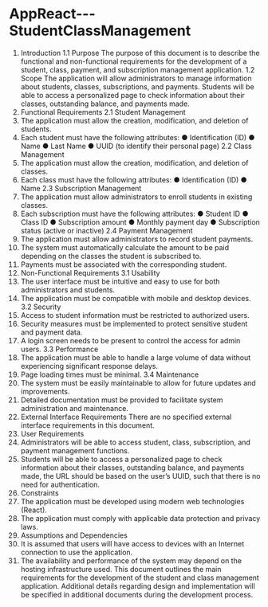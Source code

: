 # AppReact---StudentClassManagement

1. Introduction
1.1 Purpose
The purpose of this document is to describe the functional and non-functional
requirements for the development of a student, class, payment, and subscription
management application.
1.2 Scope
The application will allow administrators to manage information about students,
classes, subscriptions, and payments. Students will be able to access a personalized
page to check information about their classes, outstanding balance, and payments
made.
2. Functional Requirements
2.1 Student Management
1. The application must allow the creation, modification, and deletion of
students.
2. Each student must have the following attributes:
● Identification (ID)
● Name
● Last Name
● UUID (to identify their personal page)
2.2 Class Management
1. The application must allow the creation, modification, and deletion of classes.
2. Each class must have the following attributes:
● Identification (ID)
● Name
2.3 Subscription Management
1. The application must allow administrators to enroll students in existing
classes.
2. Each subscription must have the following attributes:
● Student ID
● Class ID
● Subscription amount
● Monthly payment day
● Subscription status (active or inactive)
2.4 Payment Management
1. The application must allow administrators to record student payments.
2. The system must automatically calculate the amount to be paid depending on
the classes the student is subscribed to.
3. Payments must be associated with the corresponding student.
3. Non-Functional Requirements
3.1 Usability
1. The user interface must be intuitive and easy to use for both administrators
and students.
2. The application must be compatible with mobile and desktop devices.
3.2 Security
1. Access to student information must be restricted to authorized users.
2. Security measures must be implemented to protect sensitive student and
payment data.
3. A login screen needs to be present to control the access for admin users.
3.3 Performance
1. The application must be able to handle a large volume of data without
experiencing significant response delays.
2. Page loading times must be minimal.
3.4 Maintenance
1. The system must be easily maintainable to allow for future updates and
improvements.
2. Detailed documentation must be provided to facilitate system administration
and maintenance.
4. External Interface Requirements
There are no specified external interface requirements in this document.
5. User Requirements
1. Administrators will be able to access student, class, subscription, and
payment management functions.
2. Students will be able to access a personalized page to check information
about their classes, outstanding balance, and payments made, the URL should
be based on the user’s UUID, such that there is no need for authentication.
6. Constraints
1. The application must be developed using modern web technologies (React).
2. The application must comply with applicable data protection and privacy
laws.
7. Assumptions and Dependencies
1. It is assumed that users will have access to devices with an Internet
connection to use the application.
2. The availability and performance of the system may depend on the hosting
infrastructure used.
This document outlines the main requirements for the development of the student
and class management application. Additional details regarding design and
implementation will be specified in additional documents during the development
process.
